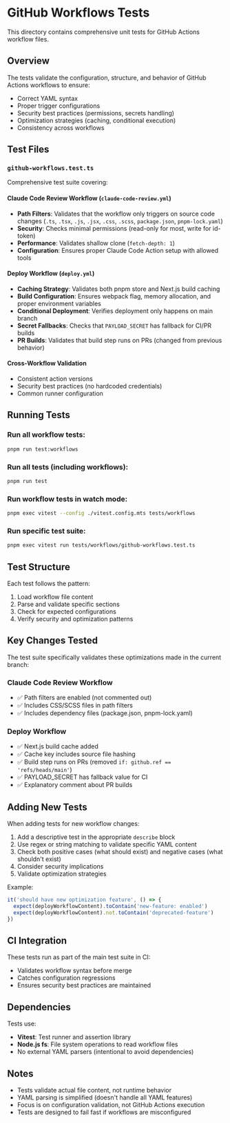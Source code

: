 # GitHub Workflows Tests

This directory contains comprehensive unit tests for GitHub Actions workflow files.

## Overview

The tests validate the configuration, structure, and behavior of GitHub Actions workflows to ensure:
- Correct YAML syntax
- Proper trigger configurations
- Security best practices (permissions, secrets handling)
- Optimization strategies (caching, conditional execution)
- Consistency across workflows

## Test Files

### `github-workflows.test.ts`

Comprehensive test suite covering:

#### Claude Code Review Workflow (`claude-code-review.yml`)
- **Path Filters**: Validates that the workflow only triggers on source code changes (`.ts`, `.tsx`, `.js`, `.jsx`, `.css`, `.scss`, `package.json`, `pnpm-lock.yaml`)
- **Security**: Checks minimal permissions (read-only for most, write for id-token)
- **Performance**: Validates shallow clone (`fetch-depth: 1`)
- **Configuration**: Ensures proper Claude Code Action setup with allowed tools

#### Deploy Workflow (`deploy.yml`)
- **Caching Strategy**: Validates both pnpm store and Next.js build caching
- **Build Configuration**: Ensures webpack flag, memory allocation, and proper environment variables
- **Conditional Deployment**: Verifies deployment only happens on main branch
- **Secret Fallbacks**: Checks that `PAYLOAD_SECRET` has fallback for CI/PR builds
- **PR Builds**: Validates that build step runs on PRs (changed from previous behavior)

#### Cross-Workflow Validation
- Consistent action versions
- Security best practices (no hardcoded credentials)
- Common runner configuration

## Running Tests

### Run all workflow tests:
```bash
pnpm run test:workflows
```

### Run all tests (including workflows):
```bash
pnpm run test
```

### Run workflow tests in watch mode:
```bash
pnpm exec vitest --config ./vitest.config.mts tests/workflows
```

### Run specific test suite:
```bash
pnpm exec vitest run tests/workflows/github-workflows.test.ts
```

## Test Structure

Each test follows the pattern:
1. Load workflow file content
2. Parse and validate specific sections
3. Check for expected configurations
4. Verify security and optimization patterns

## Key Changes Tested

The test suite specifically validates these optimizations made in the current branch:

### Claude Code Review Workflow
- ✅ Path filters are enabled (not commented out)
- ✅ Includes CSS/SCSS files in path filters
- ✅ Includes dependency files (package.json, pnpm-lock.yaml)

### Deploy Workflow
- ✅ Next.js build cache added
- ✅ Cache key includes source file hashing
- ✅ Build step runs on PRs (removed `if: github.ref == 'refs/heads/main'`)
- ✅ PAYLOAD_SECRET has fallback value for CI
- ✅ Explanatory comment about PR builds

## Adding New Tests

When adding tests for new workflow changes:

1. Add a descriptive test in the appropriate `describe` block
2. Use regex or string matching to validate specific YAML content
3. Check both positive cases (what should exist) and negative cases (what shouldn't exist)
4. Consider security implications
5. Validate optimization strategies

Example:
```typescript
it('should have new optimization feature', () => {
  expect(deployWorkflowContent).toContain('new-feature: enabled')
  expect(deployWorkflowContent).not.toContain('deprecated-feature')
})
```

## CI Integration

These tests run as part of the main test suite in CI:
- Validates workflow syntax before merge
- Catches configuration regressions
- Ensures security best practices are maintained

## Dependencies

Tests use:
- **Vitest**: Test runner and assertion library
- **Node.js fs**: File system operations to read workflow files
- No external YAML parsers (intentional to avoid dependencies)

## Notes

- Tests validate actual file content, not runtime behavior
- YAML parsing is simplified (doesn't handle all YAML features)
- Focus is on configuration validation, not GitHub Actions execution
- Tests are designed to fail fast if workflows are misconfigured